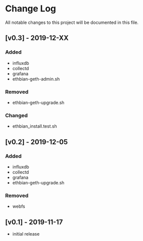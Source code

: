 # Change Log

All notable changes to this project will be documented in this file.

## [v0.3] - 2019-12-XX

### Added

- influxdb
- collectd
- grafana
- ethbian-geth-admin.sh

### Removed

- ethbian-geth-upgrade.sh

### Changed

- ethbian_install.test.sh

## [v0.2] - 2019-12-05

### Added

- influxdb
- collectd
- grafana
- ethbian-geth-upgrade.sh

### Removed

- webfs

## [v0.1] - 2019-11-17

- initial release
